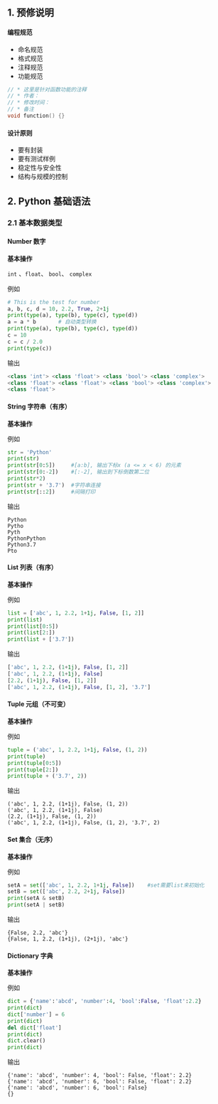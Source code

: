 ## 1. 预修说明

#### 编程规范

- 命名规范
- 格式规范
- 注释规范
- 功能规范

```c++
// * 这里是针对函数功能的注释
// * 作者：
// * 修改时间：
// * 备注
void function() {} 
```

#### 设计原则

- 要有封装
- 要有测试样例
- 稳定性与安全性
- 结构与规模的控制





## 2. Python 基础语法

### 2.1 基本数据类型

#### Number 数字

**基本操作**

`int` 、`float`、 `bool`、 `complex`

例如

```python
# This is the test for number
a, b, c, d = 10, 2.2, True, 2+1j
print(type(a), type(b), type(c), type(d))
a = a * b		# 自动类型转换
print(type(a), type(b), type(c), type(d)) 
c = 10
c = c / 2.0
print(type(c))
```

输出

```python
<class 'int'> <class 'float'> <class 'bool'> <class 'complex'>
<class 'float'> <class 'float'> <class 'bool'> <class 'complex'>
<class 'float'>
```



#### String 字符串（有序）

**基本操作**

例如

```python
str = 'Python'
print(str)
print(str[0:5])		#[a:b], 输出下标x (a <= x < 6) 的元素
print(str[0:-2])	#[:-2], 输出到下标倒数第二位
print(str*2)
print(str + '3.7')  #字符串连接
print(str[::2])     #间隔打印
```

输出

```
Python
Pytho
Pyth
PythonPython
Python3.7
Pto
```





#### List 列表（有序）

**基本操作**

例如

```python
list = ['abc', 1, 2.2, 1+1j, False, [1, 2]]
print(list)
print(list[0:5])
print(list[2:])
print(list + ['3.7'])
```

输出

```python
['abc', 1, 2.2, (1+1j), False, [1, 2]]
['abc', 1, 2.2, (1+1j), False]
[2.2, (1+1j), False, [1, 2]]
['abc', 1, 2.2, (1+1j), False, [1, 2], '3.7']
```





#### Tuple 元组（不可变）

**基本操作**

例如

```python
tuple = ('abc', 1, 2.2, 1+1j, False, (1, 2))
print(tuple)
print(tuple[0:5])
print(tuple[2:])
print(tuple + ('3.7', 2))
```

输出

```
('abc', 1, 2.2, (1+1j), False, (1, 2))
('abc', 1, 2.2, (1+1j), False)
(2.2, (1+1j), False, (1, 2))
('abc', 1, 2.2, (1+1j), False, (1, 2), '3.7', 2)
```





#### Set 集合（无序）

**基本操作**

例如

```python
setA = set(['abc', 1, 2.2, 1+1j, False])	#set需要list来初始化
setB = set(['abc', 2.2, 2+1j, False])
print(setA & setB)
print(setA | setB)
```

输出

```
{False, 2.2, 'abc'}
{False, 1, 2.2, (1+1j), (2+1j), 'abc'}
```





#### Dictionary 字典

**基本操作**

例如

```python
dict = {'name':'abcd', 'number':4, 'bool':False, 'float':2.2}
print(dict)
dict['number'] = 6
print(dict)
del dict['float']
print(dict)
dict.clear()
print(dict)
```

输出

```
{'name': 'abcd', 'number': 4, 'bool': False, 'float': 2.2}
{'name': 'abcd', 'number': 6, 'bool': False, 'float': 2.2}
{'name': 'abcd', 'number': 6, 'bool': False}
{}
```

